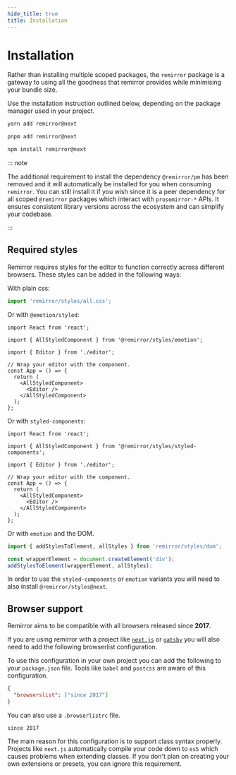 ```yaml
---
hide_title: true
title: Installation
---
```


# Installation

Rather than installing multiple scoped packages, the `remirror` package is a gateway to using all the goodness that remirror provides while minimising your bundle size.

Use the installation instruction outlined below, depending on the package manager used in your project.

```bash
yarn add remirror@next
```

```bash
pnpm add remirror@next
```

```bash
npm install remirror@next
```

::: note

The additional requirement to install the dependency `@remirror/pm` has been removed and it will automatically be installed for you when consuming `remirror`. You can still install it if you wish since it is a peer dependency for all scoped `@remirror` packages which interact with `prosemirror-*` APIs. It ensures consistent library versions across the ecosystem and can simplify your codebase.

:::

## Required styles

Remirror requires styles for the editor to function correctly across different browsers. These styles can be added in the following ways:

With plain css:

```ts
import 'remirror/styles/all.css';
```

Or with `@emotion/styled`:

```tsx
import React from 'react';

import { AllStyledComponent } from '@remirror/styles/emotion';

import { Editor } from './editor';

// Wrap your editor with the component.
const App = () => {
  return (
    <AllStyledComponent>
      <Editor />
    </AllStyledComponent>
  );
};
```

Or with `styled-components`:

```tsx
import React from 'react';

import { AllStyledComponent } from '@remirror/styles/styled-components';

import { Editor } from './editor';

// Wrap your editor with the component.
const App = () => {
  return (
    <AllStyledComponent>
      <Editor />
    </AllStyledComponent>
  );
};
```

Or with `emotion` and the DOM.

```ts
import { addStylesToElement, allStyles } from 'remirror/styles/dom';

const wrapperElement = document.createElement('div');
addStylesToElement(wrapperElement, allStyles);
```

In order to use the `styled-components` or `emotion` variants you will need to also install `@remirror/styles@next`.

## Browser support

Remirror aims to be compatible with all browsers released since **2017**.

If you are using remirror with a project like [`next.js`](https://nextjs.org/) or [`gatsby`](https://www.gatsbyjs.org/) you will also need to add the following browserlist configuration.

To use this configuration in your own project you can add the following to your `package.json` file. Tools like `babel` and `postcss` are aware of this configuration.

```json
{
  "browserslist": ["since 2017"]
}
```

You can also use a `.browserlistrc` file.

```markup
since 2017
```

The main reason for this configuration is to support class syntax properly. Projects like `next.js` automatically compile your code down to `es5` which causes problems when extending classes. If you don't plan on creating your own extensions or presets, you can ignore this requirement.
